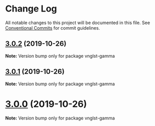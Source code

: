 # Change Log

All notable changes to this project will be documented in this file.
See [Conventional Commits](https://conventionalcommits.org) for commit guidelines.

## [3.0.2](https://github.com/vnglst/learning-yarn-workspaces/compare/vnglst-gamma@3.0.1...vnglst-gamma@3.0.2) (2019-10-26)

**Note:** Version bump only for package vnglst-gamma





## [3.0.1](https://github.com/vnglst/learning-yarn-workspaces/compare/vnglst-gamma@3.0.0...vnglst-gamma@3.0.1) (2019-10-26)

**Note:** Version bump only for package vnglst-gamma





# [3.0.0](https://github.com/vnglst/learning-yarn-workspaces/compare/vnglst-gamma@2.2.2...vnglst-gamma@3.0.0) (2019-10-26)

**Note:** Version bump only for package vnglst-gamma
